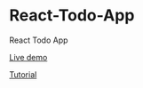# React-Todo-App
React Todo App

[Live demo](http://codepen.io/alexdevero/pen/ALXamW)

[Tutorial](http://blog.alexdevero.com/create-todo-app-react/)

